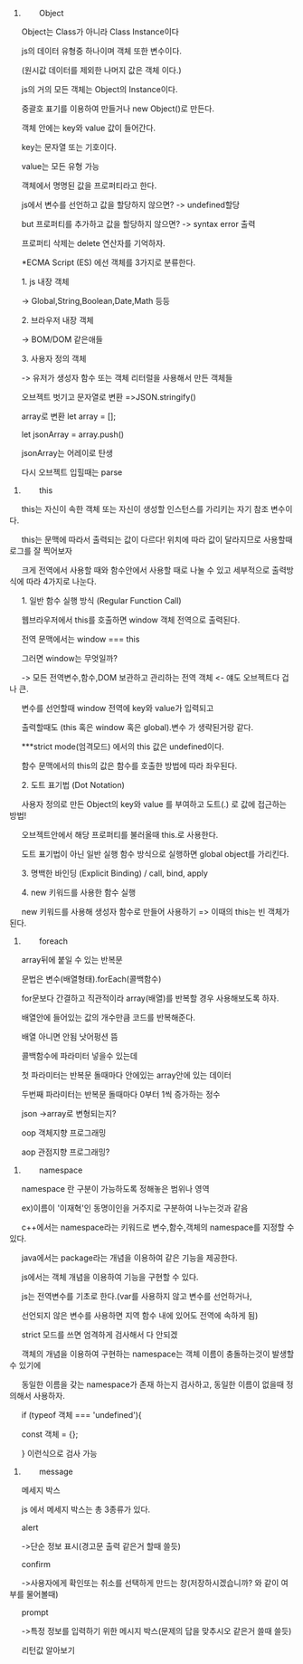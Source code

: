 ﻿1. `	`Object

`	`Object는 Class가 아니라 Class Instance이다



`	`js의 데이터 유형중 하나이며 객체 또한 변수이다.

`	`(원시값 데이터를 제외한 나머지 값은 객체 이다.)



`	`js의 거의 모든 객체는 Object의 Instance이다.



`	`중괄호 표기를 이용하여 만들거나 new Object()로 만든다.

`	`객체 안에는 key와 value 값이 들어간다.

`	`key는 문자열 또는 기호이다.

`	`value는 모든 유형 가능



`	`객체에서 명명된 값을 프로퍼티라고 한다.

`	`js에서 변수를 선언하고 값을 할당하지 않으면? -> undefined할당

`	`but 프로퍼티를 추가하고 값을 할당하지 않으면? -> syntax error 출력

`	`프로퍼티 삭제는 delete 연산자를 기억하자.



`	`\*ECMA Script (ES) 에선 객체를 3가지로 분류한다.

`	`1. js 내장 객체

`	`-> Global,String,Boolean,Date,Math 등등

`	`2. 브라우저 내장 객체

`	`-> BOM/DOM 같은애들

`	`3. 사용자 정의 객체

`	`-> 유저가 생성자 함수 또는 객체 리터럴을 사용해서 만든 객체들

`	`오브젝트 벗기고 문자열로 변환 =>JSON.stringify()

`	`array로 변환 let array = [];

`	`let jsonArray = array.push()

`	`jsonArray는 어레이로 탄생

`	`다시 오브젝트 입힐때는 parse



1. `	`this

`	`this는 자신이 속한 객체 또는 자신이 생성할 인스턴스를 가리키는 자기 참조 변수이다.

`	`this는 문맥에 따라서 출력되는 값이 다르다! 위치에 따라 값이 달라지므로 사용할때 로그를 잘 찍어보자

`	`크게 전역에서 사용할 때와 함수안에서 사용할 때로 나눌 수 있고 세부적으로 출력방식에 따라 4가지로 나눈다.





`	`1. 일반 함수 실행 방식 (Regular Function Call)

`	`웹브라우저에서 this를 호출하면 window 객체 전역으로 출력된다.

`	`전역 문맥에서는 window === this

`	`그러면 window는 무엇일까?

`	`-> 모든 전역변수,함수,DOM 보관하고 관리하는 전역 객체 <- 얘도 오브젝트다 겁나 큰.

`	`변수를 선언할때 window 전역에 key와 value가 입력되고

`	`출력할때도 (this 혹은 window 혹은 global).변수 가 생략된거랑 같다.

`	`\*\*\*strict mode(엄격모드) 에서의 this 값은 undefined이다.

`	`함수 문맥에서의 this의 값은 함수를 호출한 방법에 따라 좌우된다.



`	`2. 도트 표기법 (Dot Notation)

`	`사용자 정의로 만든 Object의 key와 value 를 부여하고 도트(.) 로 값에 접근하는 방법!

`	`오브젝트안에서 해당 프로퍼티를 불러올때 this.로 사용한다.

`	`도트 표기법이 아닌 일반 실행 함수 방식으로 실행하면 global object를 가리킨다.

`	`3. 명백한 바인딩 (Explicit Binding) / call, bind, apply



`	`4. new 키워드를 사용한 함수 실행

`	`new 키워드를 사용해 생성자 함수로 만들어 사용하기 => 이때의 this는 빈 객체가 된다.

1. `	`foreach

`	`array뒤에 붙일 수 있는 반복문

`	`문법은 변수(배열형태).forEach(콜백함수)

`	`for문보다 간결하고 직관적이라 array(배열)를 반복할 경우 사용해보도록 하자.

`	`배열안에 들어있는 값의 개수만큼 코드를 반복해준다.

`	`배열 아니면 안됨 낫어펑션 뜸

`	`콜백함수에 파라미터 넣을수 있는데

`	`첫 파라미터는 반복문 돌때마다 안에있는 array안에 있는 데이터

`	`두번째 파라미터는 반복문 돌때마다 0부터 1씩 증가하는 정수

`	`json ->array로 변형되는지?



`	`oop 객체지향 프로그래밍

`	`aop 관점지향 프로그래밍?







1. `	`namespace

`	`namespace 란 구분이 가능하도록 정해놓은 범위나 영역

`	`ex)이름이 '이재혁'인 동명이인을 거주지로 구분하여 나누는것과 같음



`	`c++에서는 namespace라는 키워드로 변수,함수,객체의 namespace를 지정할 수 있다.

`	`java에서는 package라는 개념을 이용하여 같은 기능을 제공한다.

`	`js에서는 객체 개념을 이용하여 기능을 구현할 수 있다.



`	`js는 전역변수를 기초로 한다.(var를 사용하지 않고 변수를 선언하거나,

`	`선언되지 않은 변수를 사용하면 지역 함수 내에 있어도 전역에 속하게 됨)

`	`strict 모드를 쓰면 엄격하게 검사해서 다 안되겠

`	`객체의 개념을 이용하여 구현하는 namespace는 객체 이름이 충돌하는것이 발생할 수 있기에

`	`동일한 이름을 갖는 namespace가 존재 하는지 검사하고, 동일한 이름이 없을때 정의해서 사용하자.

`	`if (typeof 객체 === 'undefined'){

`	`const 객체 = {};

`	`} 이런식으로 검사 가능

1. `	`message

`	`메세지 박스

`	`js 에서 메세지 박스는 총 3종류가 있다.



`	`alert

`	`->단순 정보 표시(경고문 출력 같은거 할때 쓸듯)



`	`confirm

`	`->사용자에게 확인또는 취소를 선택하게 만드는 창(저장하시겠습니까? 와 같이 여부를 물어볼때)



`	`prompt

`	`->특정 정보를 입력하기 위한 메시지 박스(문제의 답을 맞추시오 같은거 쓸때 쓸듯)

`	`리턴값 알아보기


